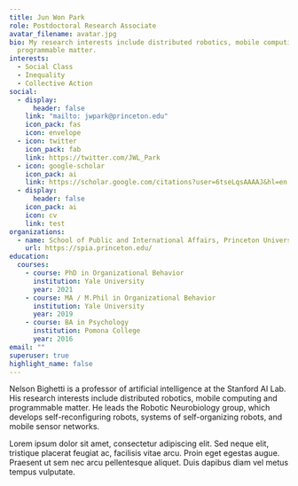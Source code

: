 ```yaml
---
title: Jun Won Park
role: Postdoctoral Research Associate
avatar_filename: avatar.jpg
bio: My research interests include distributed robotics, mobile computing and
  programmable matter.
interests:
  - Social Class
  - Inequality
  - Collective Action
social:
  - display:
      header: false
    link: "mailto: jwpark@princeton.edu"
    icon_pack: fas
    icon: envelope
  - icon: twitter
    icon_pack: fab
    link: https://twitter.com/JWL_Park
  - icon: google-scholar
    icon_pack: ai
    link: https://scholar.google.com/citations?user=6tseLqsAAAAJ&hl=en
  - display:
      header: false
    icon_pack: ai
    icon: cv
    link: test
organizations:
  - name: School of Public and International Affairs, Princeton University
    url: https://spia.princeton.edu/
education:
  courses:
    - course: PhD in Organizational Behavior
      institution: Yale University
      year: 2021
    - course: MA / M.Phil in Organizational Behavior
      institution: Yale University
      year: 2019
    - course: BA in Psychology
      institution: Pomona College
      year: 2016
email: ""
superuser: true
highlight_name: false
---
```

Nelson Bighetti is a professor of artificial intelligence at the Stanford AI Lab. His research interests include distributed robotics, mobile computing and programmable matter. He leads the Robotic Neurobiology group, which develops self-reconfiguring robots, systems of self-organizing robots, and mobile sensor networks.

Lorem ipsum dolor sit amet, consectetur adipiscing elit. Sed neque elit, tristique placerat feugiat ac, facilisis vitae arcu. Proin eget egestas augue. Praesent ut sem nec arcu pellentesque aliquet. Duis dapibus diam vel metus tempus vulputate.
